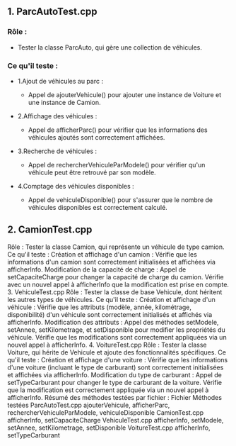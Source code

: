 ## 1. ParcAutoTest.cpp
### Rôle :

 - Tester la classe ParcAuto, qui gère une collection de véhicules.
   
### Ce qu'il teste :

 - 1.Ajout de véhicules au parc :
   
      - Appel de ajouterVehicule() pour ajouter une instance de Voiture et une instance de Camion.
        
 - 2.Affichage des véhicules :
   
      - Appel de afficherParc() pour vérifier que les informations des véhicules ajoutés sont correctement affichées.
        
  - 3.Recherche de véhicules :
    
      - Appel de rechercherVehiculeParModele() pour vérifier qu'un véhicule peut être retrouvé par son modèle.
        
  - 4.Comptage des véhicules disponibles :
    
      - Appel de vehiculeDisponible() pour s'assurer que le nombre de véhicules disponibles est correctement calculé.
        
## 2. CamionTest.cpp
Rôle :
Tester la classe Camion, qui représente un véhicule de type camion.
Ce qu'il teste :
Création et affichage d'un camion :
Vérifie que les informations d'un camion sont correctement initialisées et affichées via afficherInfo.
Modification de la capacité de charge :
Appel de setCapaciteCharge pour changer la capacité de charge du camion.
Vérifie avec un nouvel appel à afficherInfo que la modification est prise en compte.
3. VehiculeTest.cpp
Rôle :
Tester la classe de base Vehicule, dont héritent les autres types de véhicules.
Ce qu'il teste :
Création et affichage d'un véhicule :
Vérifie que les attributs (modèle, année, kilométrage, disponibilité) d'un véhicule sont correctement initialisés et affichés via afficherInfo.
Modification des attributs :
Appel des méthodes setModele, setAnnee, setKilometrage, et setDisponible pour modifier les propriétés du véhicule.
Vérifie que les modifications sont correctement appliquées via un nouvel appel à afficherInfo.
4. VoitureTest.cpp
Rôle :
Tester la classe Voiture, qui hérite de Vehicule et ajoute des fonctionnalités spécifiques.
Ce qu'il teste :
Création et affichage d'une voiture :
Vérifie que les informations d'une voiture (incluant le type de carburant) sont correctement initialisées et affichées via afficherInfo.
Modification du type de carburant :
Appel de setTypeCarburant pour changer le type de carburant de la voiture.
Vérifie que la modification est correctement appliquée via un nouvel appel à afficherInfo.
Résumé des méthodes testées par fichier :
Fichier	Méthodes testées
ParcAutoTest.cpp	ajouterVehicule, afficherParc, rechercherVehiculeParModele, vehiculeDisponible
CamionTest.cpp	afficherInfo, setCapaciteCharge
VehiculeTest.cpp	afficherInfo, setModele, setAnnee, setKilometrage, setDisponible
VoitureTest.cpp	afficherInfo, setTypeCarburant
